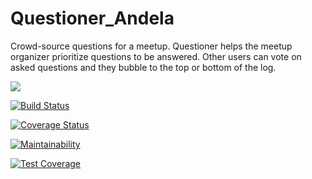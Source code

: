 
# Questioner_Andela
Crowd-source questions for a meetup. Questioner helps the meetup organizer prioritize questions to be answered. Other users can vote on asked questions and they bubble to the top or bottom of the log.

![](https://img.shields.io/appveyor/ci/gruntjs/grunt.svg)


[![Build Status](https://travis-ci.org/Oluwaseyi000/API_Andela_Questioner.svg?branch=master)](https://travis-ci.org/Oluwaseyi000/API_Andela_Questioner)


[![Coverage Status](https://coveralls.io/repos/github/Oluwaseyi000/API_Andela_Questioner/badge.svg?branch=master)](https://coveralls.io/github/Oluwaseyi000/API_Andela_Questioner?branch=master)


[![Maintainability](https://api.codeclimate.com/v1/badges/665cb5d312fe38db7508/maintainability)](https://codeclimate.com/github/Oluwaseyi000/API_Andela_Questioner/maintainability)


[![Test Coverage](https://api.codeclimate.com/v1/badges/665cb5d312fe38db7508/test_coverage)](https://codeclimate.com/github/Oluwaseyi000/API_Andela_Questioner/test_coverage)

